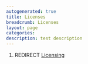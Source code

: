 ```yaml
---
autogenerated: true
title: Licenses
breadcrumb: Licenses
layout: page
categories: 
description: test description
---
```


1.  REDIRECT [Licensing](Licensing)
